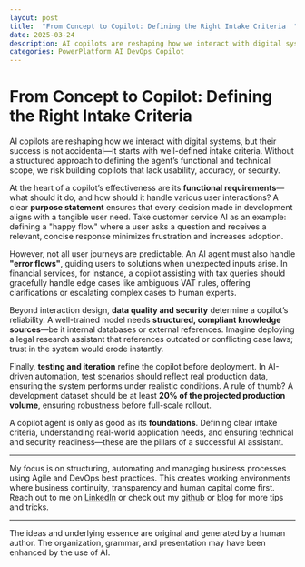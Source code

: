 ```yaml
---
layout: post
title:  "From Concept to Copilot: Defining the Right Intake Criteria  "
date: 2025-03-24
description: AI copilots are reshaping how we interact with digital systems, but their success is not accidental—it starts with well-defined intake criteria. Without a structured approach to defining the agent’s functional and technical scope, we risk building copilots that lack usability, accuracy, or security. 
categories: PowerPlatform AI DevOps Copilot
---
```


# From Concept to Copilot: Defining the Right Intake Criteria  

AI copilots are reshaping how we interact with digital systems, but their success is not accidental—it starts with well-defined intake criteria. Without a structured approach to defining the agent’s functional and technical scope, we risk building copilots that lack usability, accuracy, or security. 

At the heart of a copilot’s effectiveness are its **functional requirements**—what should it do, and how should it handle various user interactions? A clear **purpose statement** ensures that every decision made in development aligns with a tangible user need. Take customer service AI as an example: defining a "happy flow" where a user asks a question and receives a relevant, concise response minimizes frustration and increases adoption.

However, not all user journeys are predictable. An AI agent must also handle **"error flows"**, guiding users to solutions when unexpected inputs arise. In financial services, for instance, a copilot assisting with tax queries should gracefully handle edge cases like ambiguous VAT rules, offering clarifications or escalating complex cases to human experts.

Beyond interaction design, **data quality and security** determine a copilot’s reliability. A well-trained model needs **structured, compliant knowledge sources**—be it internal databases or external references. Imagine deploying a legal research assistant that references outdated or conflicting case laws; trust in the system would erode instantly.

Finally, **testing and iteration** refine the copilot before deployment. In AI-driven automation, test scenarios should reflect real production data, ensuring the system performs under realistic conditions. A rule of thumb? A development dataset should be at least **20% of the projected production volume**, ensuring robustness before full-scale rollout.

A copilot agent is only as good as its **foundations**. Defining clear intake criteria, understanding real-world application needs, and ensuring technical and security readiness—these are the pillars of a successful AI assistant.

----
My focus is on structuring, automating and managing business processes using Agile and DevOps best practices. This creates working environments where business continuity, transparency and human capital come first. Reach out to me on [LinkedIn](https://www.linkedin.com/in/dennisvanaelst) or check out my [github](https://github.com/dva81) or [blog](https://www.dennisvanaelst.net/) for more tips and tricks.

----
The ideas and underlying essence are original and generated by a human author. The organization, grammar, and presentation may have been enhanced by the use of AI.
